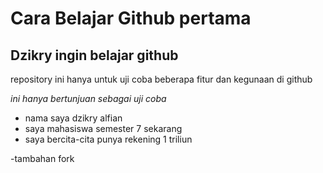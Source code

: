 Cara Belajar Github pertama
==
Dzikry ingin belajar github
--
repository ini hanya untuk uji coba beberapa fitur dan kegunaan di github

*ini hanya bertunjuan sebagai uji coba*
- nama saya dzikry alfian
- saya mahasiswa semester 7 sekarang
- saya bercita-cita punya rekening 1 triliun

-tambahan fork 
